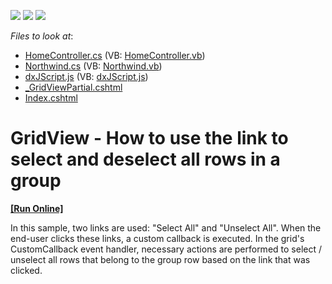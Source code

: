 <!-- default badges list -->
![](https://img.shields.io/endpoint?url=https://codecentral.devexpress.com/api/v1/VersionRange/128550958/14.1.3%2B)
[![](https://img.shields.io/badge/Open_in_DevExpress_Support_Center-FF7200?style=flat-square&logo=DevExpress&logoColor=white)](https://supportcenter.devexpress.com/ticket/details/E3989)
[![](https://img.shields.io/badge/📖_How_to_use_DevExpress_Examples-e9f6fc?style=flat-square)](https://docs.devexpress.com/GeneralInformation/403183)
<!-- default badges end -->
<!-- default file list -->
*Files to look at*:

* [HomeController.cs](./CS/MvcApp_Q398100/Controllers/HomeController.cs) (VB: [HomeController.vb](./VB/MvcApp_Q398100/Controllers/HomeController.vb))
* [Northwind.cs](./CS/MvcApp_Q398100/Models/Northwind.cs) (VB: [Northwind.vb](./VB/MvcApp_Q398100/Models/Northwind.vb))
* [dxJScript.js](./CS/MvcApp_Q398100/Scripts/dxJScript.js) (VB: [dxJScript.js](./VB/MvcApp_Q398100/Scripts/dxJScript.js))
* [_GridViewPartial.cshtml](./CS/MvcApp_Q398100/Views/Home/_GridViewPartial.cshtml)
* [Index.cshtml](./CS/MvcApp_Q398100/Views/Home/Index.cshtml)
<!-- default file list end -->
# GridView - How to use the link to select and deselect all rows in a group
<!-- run online -->
**[[Run Online]](https://codecentral.devexpress.com/e3989/)**
<!-- run online end -->


<p>In this sample, two links are used: "Select All" and "Unselect All". When the end-user clicks these links, a custom callback is executed. In the grid's CustomCallback event handler, necessary actions are performed to select / unselect all rows that belong to the group row based on the link that was clicked.</p>

<br/>


